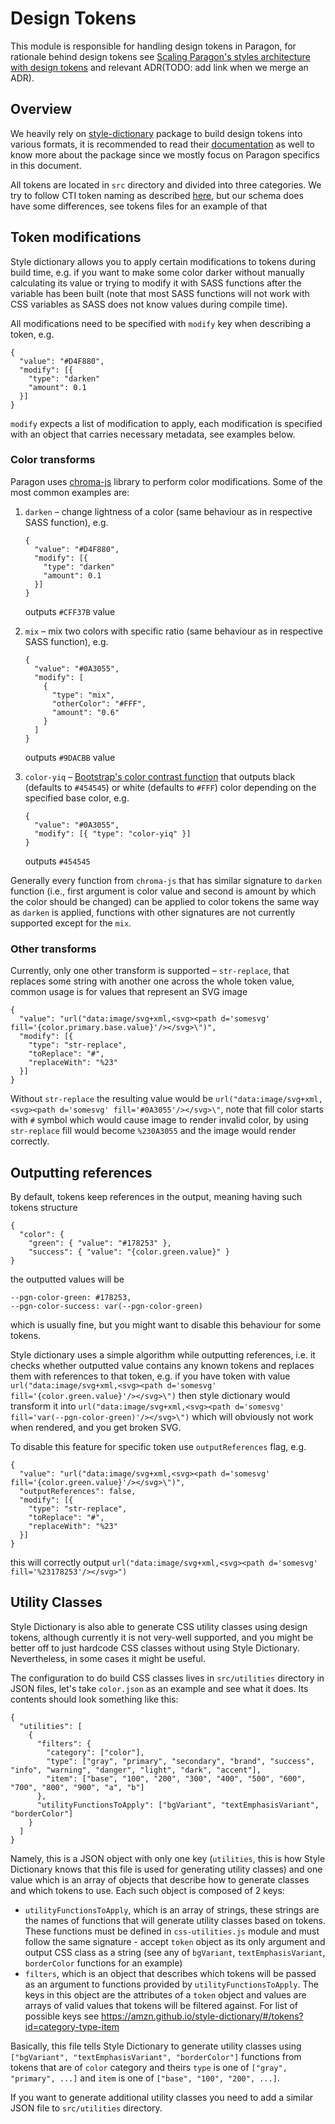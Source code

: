 # Design Tokens

This module is responsible for handling design tokens in Paragon, for rationale behind design tokens see [Scaling Paragon's styles architecture with design tokens](https://openedx.atlassian.net/wiki/spaces/BPL/pages/3630923811/Scaling+Paragon+s+styles+architecture+with+design+tokens)
and relevant ADR(TODO: add link when we merge an ADR). 

## Overview

We heavily rely on [style-dictionary](https://github.com/amzn/style-dictionary) package to build design tokens into various formats,
it is recommended to read their [documentation](https://amzn.github.io/style-dictionary/#/) as well to know more about the package since we mostly focus on Paragon specifics in this document.

All tokens are located in `src` directory and divided into three categories. We try to follow CTI token naming as described [here](https://amzn.github.io/style-dictionary/#/tokens?id=category-type-item), but our schema does have some differences, see tokens files for an example of that

## Token modifications

Style dictionary allows you to apply certain modifications to tokens during build time, e.g. if you want to make some color darker without
manually calculating its value or trying to modify it with SASS functions after the variable has been built (note
that most SASS functions will not work with CSS variables as SASS does not know values during compile time).

All modifications need to be specified with `modify` key when describing a token, e.g.
```
{
  "value": "#D4F880",
  "modify": [{
    "type": "darken"
    "amount": 0.1
  }]
}
```
`modify` expects a list of modification to apply, each modification is specified with an object that carries necessary metadata, see examples below.

### Color transforms

Paragon uses [chroma-js](https://gka.github.io/chroma.js/) library to perform color modifications. Some of the most common examples are:

1. `darken` – change lightness of a color (same behaviour as in respective SASS function), e.g.
    ```
    {
      "value": "#D4F880",
      "modify": [{
        "type": "darken"
        "amount": 0.1
      }]
    }
    ```
    outputs `#CFF37B` value

2. `mix` – mix two colors with specific ratio (same behaviour as in respective SASS function), e.g.
   ```
   {
     "value": "#0A3055",
     "modify": [
       {
         "type": "mix",
         "otherColor": "#FFF",
         "amount": "0.6"
       }
     ]
   }
   ```
   outputs `#9DACBB` value

3. `color-yiq` – [Bootstrap's color contrast function](https://getbootstrap.com/docs/4.0/getting-started/theming/#color-contrast) that outputs black (defaults to `#454545`) or white (defaults to `#FFF`) color depending on the specified base color, e.g.
   ```
   {
     "value": "#0A3055",
     "modify": [{ "type": "color-yiq" }]
   }
   ```
   outputs `#454545`

Generally every function from `chroma-js` that has similar signature to `darken` function (i.e., first argument is color value and second is amount by which the color should be changed) can be applied to color tokens the same way as `darken` is applied, functions with other signatures are not currently supported except for the `mix`.

### Other transforms

Currently, only one other transform is supported – `str-replace`, that replaces some string with another one across the whole token value, common usage is for values that represent an SVG image

```
{
  "value": "url("data:image/svg+xml,<svg><path d='somesvg' fill='{color.primary.base.value}'/></svg>\")",
  "modify": [{
    "type": "str-replace",
    "toReplace": "#",
    "replaceWith": "%23"
  }]
}
```
Without `str-replace` the resulting value would be `url("data:image/svg+xml,<svg><path d='somesvg' fill='#0A3055'/></svg>\"`, note that fill color starts with `#` symbol which would cause image to render invalid color, by using `str-replace` fill would become `%230A3055` and the image would render correctly.

## Outputting references

By default, tokens keep references in the output, meaning having such tokens structure
```
{
  "color": {
    "green": { "value": "#178253" },
    "success": { "value": "{color.green.value}" }
}
```
the outputted values will be
```
--pgn-color-green: #178253,
--pgn-color-success: var(--pgn-color-green)
```
which is usually fine, but you might want to disable this behaviour for some tokens.

Style dictionary uses a simple algorithm while outputting references, i.e. it checks whether outputted value contains any known tokens and replaces them with references to that token, e.g.
if you have token with value `url("data:image/svg+xml,<svg><path d='somesvg' fill='{color.green.value}'/></svg>\")` then style dictionary would transform it into
`url("data:image/svg+xml,<svg><path d='somesvg' fill='var(--pgn-color-green)'/></svg>\")` which will obviously not work when rendered, and you get broken SVG.

To disable this feature for specific token use `outputReferences` flag, e.g.
```
{
  "value": "url("data:image/svg+xml,<svg><path d='somesvg' fill='{color.green.value}'/></svg>\")",
  "outputReferences": false,
  "modify": [{
    "type": "str-replace",
    "toReplace": "#",
    "replaceWith": "%23"
  }]
}
```
this will correctly output `url("data:image/svg+xml,<svg><path d='somesvg' fill='%23178253'/></svg>")`

## Utility Classes

Style Dictionary is also able to generate CSS utility classes using design tokens, although currently it is not very-well supported, and you might be better off to just hardcode CSS classes without using Style Dictionary.
Nevertheless, in some cases it might be useful.

The configuration to do build CSS classes lives in `src/utilities` directory in JSON files, let's take `color.json` as an example and see what it does. Its contents should look something like this:
```
{
  "utilities": [
    {
      "filters": {
        "category": ["color"],
        "type": ["gray", "primary", "secondary", "brand", "success", "info", "warning", "danger", "light", "dark", "accent"],
        "item": ["base", "100", "200", "300", "400", "500", "600", "700", "800", "900", "a", "b"]
      },
      "utilityFunctionsToApply": ["bgVariant", "textEmphasisVariant", "borderColor"]
    }
  ]
}
```
Namely, this is a JSON object with only one key (`utilities`, this is how Style Dictionary knows that this file is used for generating utility classes)
and one value which is an array of objects that describe how to generate classes and which tokens to use.
Each such object is composed of 2 keys:
 - `utilityFunctionsToApply`, which is an array of strings, these strings are the names of functions that will
   generate utility classes based on tokens. These functions must be defined in `css-utilities.js` module and must follow 
   the same signature - accept `token` object as its only argument and output CSS class as a string (see any of `bgVariant`, `textEmphasisVariant`, `borderColor` functions for an example)
 - `filters`, which is an object that describes which tokens will be passed as an argument to functions provided by `utilityFunctionsToApply`.
   The keys in this object are the attributes of a `token` object and values are arrays of valid values that tokens will be filtered against.
   For list of possible keys see https://amzn.github.io/style-dictionary/#/tokens?id=category-type-item

Basically, this file tells Style Dictionary to generate utility classes using `["bgVariant", "textEmphasisVariant", "borderColor"]`
functions from tokens that are of `color` category and theirs `type` is one of `["gray", "primary", ...]`
and `item` is one of `["base", "100", "200", ...]`.

If you want to generate additional utility classes you need to add a similar JSON file to `src/utilities` directory.
